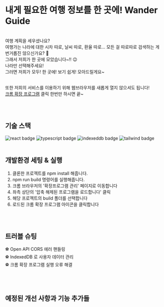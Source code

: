 # 내게 필요한 여행 정보를 한 곳에! Wander Guide 
<br/>
여행 계획을 세우셨나요?<br/>
여행가는 나라에 대한 시차 따로, 날씨 따로, 환율 따로… 모든 걸 따로따로 검색하는 게 번거롭진 않으신가요? 🤔<br/>
그래서 저희가 한 곳에 모았습니다~!! 😉<br/>
나라만 선택해주세요!<br/>
그러면 저희가 모두! 한 곳에! 보기 쉽게! 모아드릴게요~<br/> 

또한 저희의 서비스를 이용하기 위해 웹브라우저를 새롭게 열지 않으셔도 됩니다! <br/>
<U>크롬 확장 프로그램</U> 클릭 한번만 하시면 끝~ <br/>


<br/>
<br/>

## 기술 스택

<img alt="react badge" src="https://img.shields.io/badge/React-20232A?style=for-the-badge&logo=react&logoColor=61DAFB">
<img alt="typescript badge" src="https://img.shields.io/badge/TypeScript-007ACC?style=for-the-badge&logo=typescript&logoColor=white">
<img alt="indexeddb badge" src="https://img.shields.io/badge/React-61DAFB?style=flat&logo=React&logoColor=white">
<img alt="tailwind badge" src="https://img.shields.io/badge/Tailwind_CSS-38B2AC?style=for-the-badge&logo=tailwind-css&logoColor=white">


<br/>
<br/>


## 개발환경 세팅 & 실행

1. 클론한 프로젝트를 npm install 해줍니다.
2. npm run build 명령어를 실행해줍니다.
3. 크롬 브라우저의 '확장프로그램 관리' 페이지로 이동합니다
4. 좌측 상단의 '압축 해제된 프로그램을 로드합니다' 클릭
5. 해당 프로젝트의 build 폴더를 선택합니다
6. 로드된 크롬 확장 프로그램 아이콘을 클릭합니다


<br/>
<br/>

## 트러블 슈팅 

⚽️ Open API CORS 에러 핸들링<br/>
⚽️ IndexedDB 로 사용자 데이터 관리<br/>
⚽️ 크롬 확장 프로그램 실행 오류 해결<br/>

<br/>
<br/>

## 예정된 개선 사항과 기능 추가들 

<br/>
<br/>

